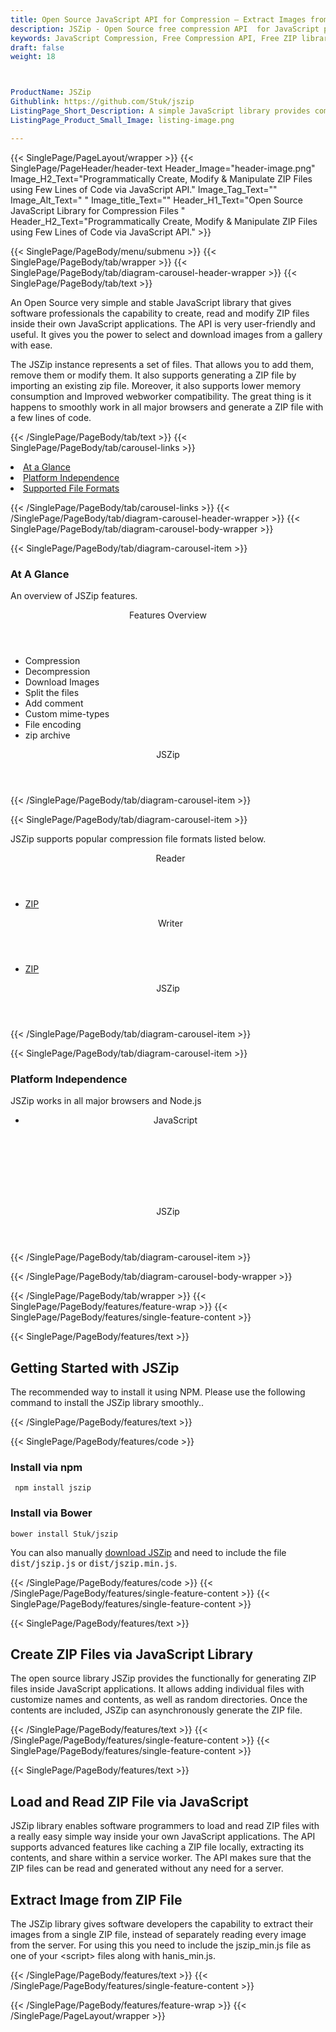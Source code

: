 ```yaml
---
title: Open Source JavaScript API for Compression – Extract Images from ZIP
description: JSZip - Open Source free compression API  for JavaScript programmers. Create, Read & Manipulate ZIP files, extract Image from ZIP File via JavaScript library
keywords: JavaScript Compression, Free Compression API, Free ZIP library, JavaScript compression API, compress files in JavaScript, decompress files JavaScript,  ZIP JavaScript Archive, JavaScript  BZip2, JavaScript BZip2,  JavaScript ZIP programming, create  ZIP archive, JavaScript compression Library, Open Source JavaScript Library
draft: false
weight: 18



ProductName: JSZip
Githublink: https://github.com/Stuk/jszip
ListingPage_Short_Description: A simple JavaScript library provides complete functionality for creating, reading and manipulating ZIP files inside JavaScript applications.
ListingPage_Product_Small_Image: listing-image.png 

---
```


{{< SinglePage/PageLayout/wrapper >}}
{{< SinglePage/PageHeader/header-text
Header_Image="header-image.png"
Image_H2_Text="Programmatically Create, Modify & Manipulate ZIP Files using Few Lines of Code via JavaScript API."
Image_Tag_Text=""
Image_Alt_Text=" "
Image_title_Text=""
Header_H1_Text="Open Source JavaScript Library for Compression Files "
Header_H2_Text="Programmatically Create, Modify & Manipulate ZIP Files using Few Lines of Code via JavaScript API." >}}

{{< SinglePage/PageBody/menu/submenu >}}
{{< SinglePage/PageBody/tab/wrapper >}}
{{< SinglePage/PageBody/tab/diagram-carousel-header-wrapper >}}
{{< SinglePage/PageBody/tab/text >}}



<p>An Open Source very simple and stable JavaScript library that gives software professionals the capability to create, read and modify ZIP files inside their own JavaScript applications. The API is very user-friendly and useful. It gives you the power to select and download images from a gallery with ease.</p>
<p>The JSZip instance represents a set of files. That allows you to add them, remove them or modify them. It also supports generating a ZIP file by importing an existing zip file. Moreover, it also supports lower memory consumption and Improved webworker compatibility. The great thing is it happens to smoothly work in all major browsers and generate a ZIP file with a few lines of code.</p>

{{< /SinglePage/PageBody/tab/text >}}
{{< SinglePage/PageBody/tab/carousel-links >}}

<li data-target="#diagramcarousel" data-slide-to="0"><a href="#">At a Glance</a></li>
<li data-target="#diagramcarousel" data-slide-to="2"><a href="#">Platform Independence</a></li>
<li data-target="#diagramcarousel" data-slide-to="1"><a class="activetab" href="#">Supported File Formats</a></li>


{{< /SinglePage/PageBody/tab/carousel-links >}}
{{< /SinglePage/PageBody/tab/diagram-carousel-header-wrapper >}}
{{< SinglePage/PageBody/tab/diagram-carousel-body-wrapper >}}

{{< SinglePage/PageBody/tab/diagram-carousel-item >}}
<h3>At A Glance</h3>
<p>An overview of JSZip features.</p>
<div class="diagram1 d1-poi">
<div class="d1-row">
<div class="d1-col d1-left"><header>Features Overview</header>
<ul>
<li>Compression</li>
<li>Decompression</li>
<li>Download Images</li>
<li>Split the files</li>
<li>Add comment</li>
<li>Custom mime-types</li>
<li>File encoding</li>
<li>zip archive</li>
</ul>
</div>
</div>
<div class="d1-logo" style="border: none;"><!--<img src='listing-image.png' alt="Compression APIs for .NET" />--><header>JSZip</header><footer><small></small></footer></div>
<!--/logo--></div>
<!--/diagram1-->
{{< /SinglePage/PageBody/tab/diagram-carousel-item >}}

{{< SinglePage/PageBody/tab/diagram-carousel-item >}}
<p>JSZip supports popular compression file formats listed below.</p>
<div class="diagram1 d2  d1-poi">
<div class="d1-row">
<div class="d1-col d1-left"><header><i class="fa fa-arrows-v "> </i> Reader</header>
<ul>
<li><a href="https://wiki.fileformat.com/compression/zip/">ZIP</a></li>
</ul>
</div>
<!--/left-->
<div class="d1-col d1-right"><header><i class="fa  fa-long-arrow-down"> </i> Writer</header>
<ul>
<li><a href="https://wiki.fileformat.com/compression/zip/">ZIP</a></li>
</ul>
</div>
<!--/right--></div>
<!--/row-->
<div class="d1-logo" style="border: none;"><!--<img src='listing-image.png' alt="Compression APIs for .NET" />--><header>JSZip</header><footer><small></small></footer></div>
<!--/logo--></div>
<!--/diagram2-->
{{< /SinglePage/PageBody/tab/diagram-carousel-item >}}

{{< SinglePage/PageBody/tab/diagram-carousel-item >}}
<h3>Platform Independence</h3>
<p>JSZip works in all major browsers and Node.js</p>
<div class="diagram1 d1-poi">
<div class="d1-row">
<div class="d1-col d1-left"><header>
<ul>
<li>JavaScript</li>
</ul>
</header><header> </header></div>
<!--/right--></div>
<!--/row-->
<div class="d1-logo" style="border: none;"><!--<img src='listing-image.png' alt="Compression APIs for .NET" />--><header>JSZip</header><footer><small></small></footer></div>
<!--/logo--></div>
<!--/diagram2 -->
{{< /SinglePage/PageBody/tab/diagram-carousel-item >}}

{{< /SinglePage/PageBody/tab/diagram-carousel-body-wrapper >}}

{{< /SinglePage/PageBody/tab/wrapper >}}
{{< SinglePage/PageBody/features/feature-wrap >}}
{{< SinglePage/PageBody/features/single-feature-content >}}

{{< SinglePage/PageBody/features/text >}}
<h2 class="h2title">Getting Started with JSZip</h2>
<p>The recommended way to install it using NPM. Please use the following command to install the JSZip library smoothly..</p>
{{< /SinglePage/PageBody/features/text >}}

{{< SinglePage/PageBody/features/code >}}
<h3>Install via <strong>npm</strong></h3>
<pre><code class="html"> npm install jszip <br></code></pre>
<h3>Install via <strong>Bower</strong></h3>
<pre><code class="html">bower install Stuk/jszip  </code></pre>
<p>You can also manually <a href="http://github.com/Stuk/jszip/zipball/master">download JSZip</a> and need to include the file <code><span style="font-size: 10.0pt;">dist/jszip.js</span></code> or <code><span style="font-size: 10.0pt;">dist/jszip.min.js</span></code>.</p>


{{< /SinglePage/PageBody/features/code >}}
{{< /SinglePage/PageBody/features/single-feature-content >}}
{{< SinglePage/PageBody/features/single-feature-content >}}

{{< SinglePage/PageBody/features/text >}}
<h2 class="h2title">Create ZIP Files via JavaScript Library</h2>
<p>The open source library JSZip provides the functionally for generating ZIP files inside JavaScript applications. It allows adding individual files with customize names and contents, as well as random directories. Once the contents are included, JSZip can asynchronously generate the ZIP file.</p>

{{< /SinglePage/PageBody/features/text >}}
{{< /SinglePage/PageBody/features/single-feature-content >}}
{{< SinglePage/PageBody/features/single-feature-content >}}

{{< SinglePage/PageBody/features/text >}}
<h2 class="h2title">Load and Read ZIP File via JavaScript</h2>
<p>JSZip library enables software programmers to load and read ZIP files with a really easy simple way inside your own JavaScript applications. The API supports advanced features like caching a ZIP file locally, extracting its contents, and share within a service worker. The API makes sure that the ZIP files can be read and generated without any need for a server.</p>
<h2 class="h2title">Extract Image from ZIP File</h2>
<p>The JSZip library gives software developers the capability to extract their images from a single ZIP file, instead of separately reading every image from the server. For using this you need to include the jszip_min.js file as one of your &lt;script&gt; files along with hanis_min.js.</p>

{{< /SinglePage/PageBody/features/text >}}
{{< /SinglePage/PageBody/features/single-feature-content >}}

{{< /SinglePage/PageBody/features/feature-wrap >}}
{{< /SinglePage/PageLayout/wrapper >}}